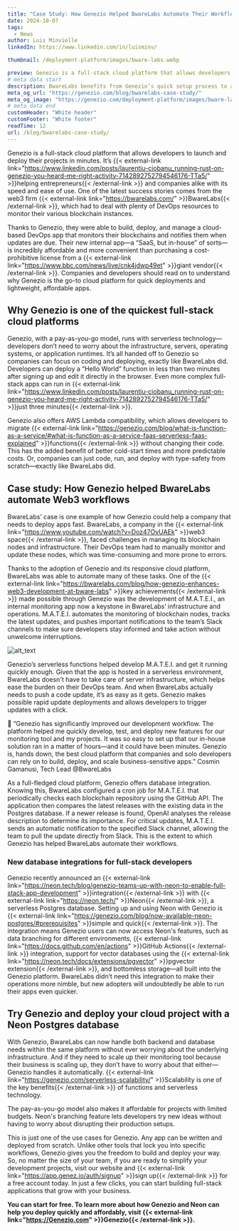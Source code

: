 ```yaml
---
title: "Case Study: How Genezio Helped BwareLabs Automate Their Workflows"
date: 2024-10-07
tags:
  - News
author: Luis Minvielle
linkedIn: https://www.linkedin.com/in/luisminv/

thumbnail: /deployment-platform/images/bware-labs.webp

preview: Genezio is a full-stack cloud platform that allows developers to launch and deploy their projects in minutes. It’s helping entrepreneurs and companies alike with its speed and ease of use. One of the latest success stories comes from the web3 firm BwareLabs, which had to deal with plenty of DevOps resources to monitor their various blockchain instances.
# meta data start
description: BwareLabs benefits from Genezio’s quick setup process to automate their workflows and run a scalable cloud app.
meta_og_url: "https://genezio.com/blog/bwarelabs-case-study/"
meta_og_image: "https://genezio.com/deployment-platform/images/bware-labs.webp"
# meta data end
customHeader: "White header"
customFooter: "White footer"
readTime: 12
url: /blog/bwarelabs-case-study/
---
```


Genezio is a full-stack cloud platform that allows developers to launch and deploy their projects in minutes. It’s {{< external-link link="https://www.linkedin.com/posts/laurentiu-ciobanu_running-rust-on-genezio-you-heard-me-right-activity-7142892752794546176-TTa5/" >}}helping entrepreneurs{{< /external-link >}} and companies alike with its speed and ease of use. One of the latest success stories comes from the web3 firm {{< external-link link="https://bwarelabs.com/" >}}BwareLabs{{< /external-link >}}, which had to deal with plenty of DevOps resources to monitor their various blockchain instances.

Thanks to Genezio, they were able to build, deploy, and manage a cloud-based DevOps app that monitors their blockchains and notifies them when updates are due. Their new internal app—a “SaaS, but in-house” of sorts—is incredibly affordable and more convenient than purchasing a cost-prohibitive license from a {{< external-link link="https://www.bbc.com/news/live/cnk4jdwp49et" >}}giant vendor{{< /external-link >}}. Companies and developers should read on to understand why Genezio is the go-to cloud platform for quick deployments and lightweight, affordable apps.

## Why Genezio is one of the quickest full-stack cloud platforms

Genezio, with a pay-as-you-go model, runs with serverless technology—developers don’t need to worry about the infrastructure, servers, operating systems, or application runtimes. It’s all handed off to Genezio so companies can focus on coding and deploying, exactly like BwareLabs did. Developers can deploy a “Hello World” function in less than two minutes after signing up and edit it directly in the browser. Even more complex full-stack apps can run in {{< external-link link="https://www.linkedin.com/posts/laurentiu-ciobanu_running-rust-on-genezio-you-heard-me-right-activity-7142892752794546176-TTa5/" >}}just three minutes{{< /external-link >}}.

Genezio also offers AWS Lambda compatibility, which allows developers to migrate {{< external-link link="https://genezio.com/blog/what-is-function-as-a-service/#what-is-function-as-a-service-faas-serverless-faas-explained" >}}functions{{< /external-link >}} without changing their code. This has the added benefit of better cold-start times and more predictable costs. Or, companies can just code, run, and deploy with type-safety from scratch—exactly like BwareLabs did.

## Case study: How Genezio helped BwareLabs automate Web3 workflows

BwareLabs’ case is one example of how Genezio could help a company that needs to deploy apps fast. BwareLabs, a company in the {{< external-link link="https://www.youtube.com/watch?v=Doz47OvUAEk" >}}web3 space{{< /external-link >}}, faced challenges in managing its blockchain nodes and infrastructure. Their DevOps team had to manually monitor and update these nodes, which was time-consuming and more prone to errors.

Thanks to the adoption of Genezio and its responsive cloud platform, BwareLabs was able to automate many of these tasks. One of the {{< external-link link="https://bwarelabs.com/blog/how-genezio-enhances-web3-development-at-bware-labs" >}}key achievements{{< /external-link >}} made possible through Genezio was the development of M.A.T.E.I., an internal monitoring app now a keystone in BwareLabs’ infrastructure and operations. M.A.T.E.I. automates the monitoring of blockchain nodes, tracks the latest updates, and pushes important notifications to the team’s Slack channels to make sure developers stay informed and take action without unwelcome interruptions.

![alt_text](/posts/bwarecase.webp)

Genezio’s serverless functions helped develop M.A.T.E.I. and get it running quickly enough. Given that the app is hosted in a serverless environment, BwareLabs doesn't have to take care of server infrastructure, which helps ease the burden on their DevOps team. And when BwareLabs actually needs to push a code update, it’s as easy as it gets. Genezio makes possible rapid update deployments and allows developers to trigger updates with a click.

💬 “Genezio has significantly improved our development workflow. The platform helped me quickly develop, test, and deploy new features for our monitoring tool and my projects. It was so easy to set up that our in-house solution ran in a matter of hours—and it could have been minutes. Genezio is, hands down, the best cloud platform that companies and solo developers can rely on to build, deploy, and scale business-sensitive apps.”
Cosmin Gamanusi, Tech Lead @BwareLabs

As a full-fledged cloud platform, Genezio offers database integration. Knowing this, BwareLabs configured a cron job for M.A.T.E.I. that periodically checks each blockchain repository using the GitHub API. The application then compares the latest releases with the existing data in the Postgres database. If a newer release is found, OpenAI analyses the release description to determine its importance. For critical updates, M.A.T.E.I. sends an automatic notification to the specified Slack channel, allowing the team to pull the update directly from Slack. This is the extent to which Genezio has helped BwareLabs automate their workflows.

### New database integrations for full-stack developers

Genezio recently announced an {{< external-link link="https://neon.tech/blog/genezio-teams-up-with-neon-to-enable-full-stack-app-development" >}}integration{{< /external-link >}} with {{< external-link link="https://neon.tech/" >}}Neon{{< /external-link >}}, a serverless Postgres database. Setting up and using Neon with Genezio is {{< external-link link="https://genezio.com/blog/now-available-neon-postgres/#prerequisites" >}}simple and quick{{< /external-link >}}. The integration means Genezio users can now access Neon's features, such as data branching for different environments, {{< external-link link="https://docs.github.com/en/actions" >}}GitHub Actions{{< /external-link >}} integration, support for vector databases using the {{< external-link link="https://neon.tech/docs/extensions/pgvector" >}}pgvector extension{{< /external-link >}}, and bottomless storage—all built into the Genezio platform. BwareLabs didn’t need this integration to make their operations more nimble, but new adopters will undoubtedly be able to run their apps even quicker.

## Try Genezio and deploy your cloud project with a Neon Postgres database

With Genezio, BwareLabs can now handle both backend and database needs within the same platform without ever worrying about the underlying infrastructure. And if they need to scale up their monitoring tool because their business is scaling up, they don’t have to worry about that either—Genezio handles it automatically. {{< external-link link="https://genezio.com/serverless-scalability/" >}}Scalability is one of the key benefits{{< /external-link >}} of functions and serverless technology.

The pay-as-you-go model also makes it affordable for projects with limited budgets. Neon's branching feature lets developers try new ideas without having to worry about disrupting their production setups.

This is just one of the use cases for Genezio. Any app can be written and deployed from scratch. Unlike other tools that lock you into specific workflows, Genezio gives you the freedom to build and deploy your way. So, no matter the size of your team, if you are ready to simplify your development projects, visit our website and {{< external-link link="https://app.genez.io/auth/signup" >}}sign up{{< /external-link >}} for a free account today. In just a few clicks, you can start building full-stack applications that grow with your business.

**You can start for free. To learn more about how Genezio and Neon can help you deploy quickly and affordably, visit {{< external-link link="https://Genezio.com" >}}Genezio{{< /external-link >}}.**
